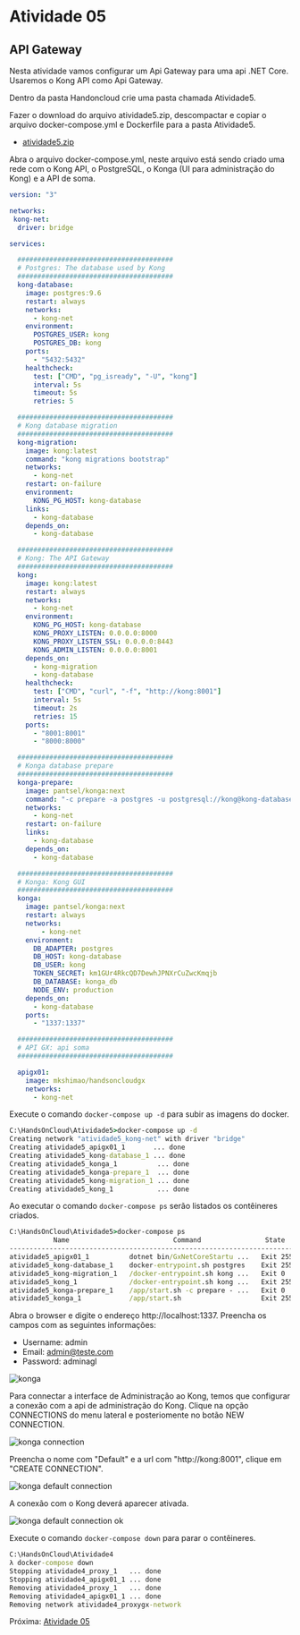 # Atividade 05

## API Gateway

Nesta atividade vamos configurar um Api Gateway para uma api .NET Core. Usaremos o Kong API como Api Gateway.

Dentro da pasta Handoncloud crie uma pasta chamada Atividade5.

Fazer o download do arquivo atividade5.zip, descompactar e copiar o arquivo docker-compose.yml e Dockerfile para a pasta Atividade5.

- [atividade5.zip](https://github.com/mshimao/Hands-On-Cloud-Native-com-Genexus/blob/master/docs/atividade/atividade5.zip)

Abra o arquivo docker-compose.yml, neste arquivo está sendo criado uma rede com o Kong API, o PostgreSQL, o Konga (UI para administração do Kong) e a API de soma.

```yaml
version: "3"

networks:
 kong-net:
  driver: bridge

services:

  #######################################
  # Postgres: The database used by Kong
  #######################################
  kong-database:
    image: postgres:9.6
    restart: always
    networks:
      - kong-net
    environment:
      POSTGRES_USER: kong
      POSTGRES_DB: kong
    ports:
      - "5432:5432"
    healthcheck:
      test: ["CMD", "pg_isready", "-U", "kong"]
      interval: 5s
      timeout: 5s
      retries: 5

  #######################################
  # Kong database migration
  #######################################
  kong-migration:
    image: kong:latest
    command: "kong migrations bootstrap"
    networks:
      - kong-net
    restart: on-failure
    environment:
      KONG_PG_HOST: kong-database
    links:
      - kong-database
    depends_on:
      - kong-database

  #######################################
  # Kong: The API Gateway
  #######################################
  kong:
    image: kong:latest
    restart: always
    networks:
      - kong-net
    environment:
      KONG_PG_HOST: kong-database
      KONG_PROXY_LISTEN: 0.0.0.0:8000
      KONG_PROXY_LISTEN_SSL: 0.0.0.0:8443
      KONG_ADMIN_LISTEN: 0.0.0.0:8001
    depends_on:
      - kong-migration
      - kong-database
    healthcheck:
      test: ["CMD", "curl", "-f", "http://kong:8001"]
      interval: 5s
      timeout: 2s
      retries: 15
    ports:
      - "8001:8001"
      - "8000:8000"

  #######################################
  # Konga database prepare
  #######################################
  konga-prepare:
    image: pantsel/konga:next
    command: "-c prepare -a postgres -u postgresql://kong@kong-database:5432/konga_db"
    networks:
      - kong-net
    restart: on-failure
    links:
      - kong-database
    depends_on:
      - kong-database

  #######################################
  # Konga: Kong GUI
  #######################################
  konga:
    image: pantsel/konga:next
    restart: always
    networks:
        - kong-net
    environment:
      DB_ADAPTER: postgres
      DB_HOST: kong-database
      DB_USER: kong
      TOKEN_SECRET: km1GUr4RkcQD7DewhJPNXrCuZwcKmqjb
      DB_DATABASE: konga_db
      NODE_ENV: production
    depends_on:
      - kong-database
    ports:
      - "1337:1337"

  #######################################
  # API GX: api soma
  #######################################

  apigx01:
    image: mkshimao/handsoncloudgx
    networks:
      - kong-net
```

Execute o comando `docker-compose up -d` para subir as imagens do docker.
```bat
C:\HandsOnCloud\Atividade5>docker-compose up -d
Creating network "atividade5_kong-net" with driver "bridge"
Creating atividade5_apigx01_1       ... done 
Creating atividade5_kong-database_1 ... done
Creating atividade5_konga_1          ... done
Creating atividade5_konga-prepare_1  ... done
Creating atividade5_kong-migration_1 ... done
Creating atividade5_kong_1           ... done 
```

Ao executar o comando `docker-compose ps` serão listados os contêineres criados.

```bat
C:\HandsOnCloud\Atividade5>docker-compose ps
           Name                          Command                State     Ports                                                                                         
-------------------------------------------------------------------------------                                                                                         
atividade5_apigx01_1          dotnet bin/GxNetCoreStartu ...   Exit 255                                                                                                 
atividade5_kong-database_1    docker-entrypoint.sh postgres    Exit 255                                                                                                 
atividade5_kong-migration_1   /docker-entrypoint.sh kong ...   Exit 0                                                                                                   
atividade5_kong_1             /docker-entrypoint.sh kong ...   Exit 255                                                                                                 
atividade5_konga-prepare_1    /app/start.sh -c prepare - ...   Exit 0                                                                                                   
atividade5_konga_1            /app/start.sh                    Exit 255                                                                          
```
Abra o browser e digite o endereço http://localhost:1337. Preencha os campos com as seguintes informações:
- Username: admin
- Email: admin@teste.com
- Password: adminagl

![konga](imagens/konga.png)

Para connectar a interface de Administração ao Kong, temos que configurar a conexão com a api de administração do Kong. Clique na opção CONNECTIONS do menu lateral e posteriomente no botão NEW CONNECTION.

![konga connection](imagens/kongaconn.png)

Preencha o nome com "Default" e a url com "http://kong:8001", clique em "CREATE CONNECTION".

![konga default connection](imagens/kongadefaultconn.png)

A conexão com o Kong deverá aparecer ativada.

![konga default connection ok](imagens/kongaconnok.png)






Execute o comando `docker-compose down` para parar o contêineres.

```bat
C:\HandsOnCloud\Atividade4
λ docker-compose down
Stopping atividade4_proxy_1   ... done
Stopping atividade4_apigx01_1 ... done
Removing atividade4_proxy_1   ... done
Removing atividade4_apigx01_1 ... done
Removing network atividade4_proxygx-network
```


Próxima: [Atividade 05](05-atividade.md)